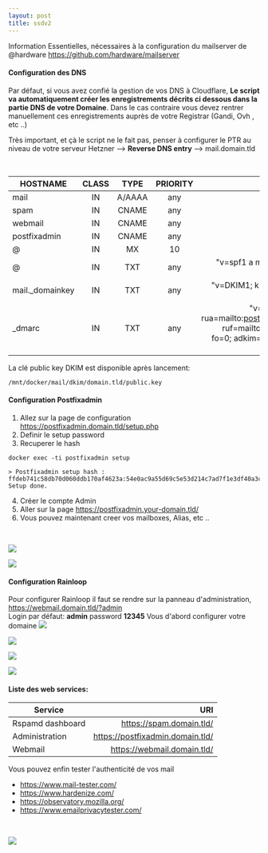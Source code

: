 ```yaml
---
layout: post
title: ssdv2
---
```

Information Essentielles, nécessaires à la configuration du mailserver de @hardware
https://github.com/hardware/mailserver

#### Configuration des DNS

Par défaut, si vous avez confié la gestion de vos DNS à Cloudflare, **Le script va automatiquement créer les enregistrements décrits ci dessous dans la partie DNS de votre Domaine**. Dans le cas contraire vous devez rentrer manuellement ces enregistrements auprès de votre Registrar (Gandi, Ovh , etc ..)  

Très important, et çà le script ne le fait pas, penser à configurer le PTR au niveau de votre serveur Hetzner --> **Reverse DNS entry** --> mail.domain.tld

<br>

HOSTNAME| CLASS | TYPE | PRIORITY | VALUE
|-------|:-----:|:----:|:--------:|------:
| mail  |  IN 	|A/AAAA|  any     |1.2.3.4
| spam 	|  IN 	| CNAME|  any 	  |mail.domain.tld.
| webmail| IN   |CNAME |any 	  |mail.domain.tld.
postfixadmin| 	IN| 	CNAME| 	any| 	mail.domain.tld.
@|	IN| 	MX| 	10| 	mail.domain.tld.
@ |	IN |	TXT |	any |	"v=spf1 a mx ip4:SERVER_IPV4 ~all"
mail._domainkey |	IN |	TXT |	any |	"v=DKIM1; k=rsa; p=YOUR DKIM Public Key"
_dmarc| 	IN| 	TXT| 	any| 	"v=DMARC1; p=reject; rua=mailto:postmaster@domain.tld; ruf=mailto:admin@domain.tld; fo=0; adkim=s; aspf=s; pct=100; rf=afrf; sp=reject"

La clé public key DKIM est disponible après lancement:
```
/mnt/docker/mail/dkim/domain.tld/public.key
```

#### Configuration Postfixadmin

1. Allez sur la page de configuration https://postfixadmin.domain.tld/setup.php  
2. Definir le setup password  
3. Recuperer le hash  
```
docker exec -ti postfixadmin setup

> Postfixadmin setup hash : ffdeb741c58db70d060ddb170af4623a:54e0ac9a55d69c5e53d214c7ad7f1e3df40a3caa
Setup done.
```
4. Créer le compte Admin
5. Aller sur la page https://postfixadmin.your-domain.tld/
6. Vous pouvez maintenant creer vos mailboxes, Alias, etc ..  
<br>

![](https://camo.githubusercontent.com/b16f7a3ca44d1a89791014d35522d718098e9006/687474703a2f2f692e696d6775722e636f6d2f344237554d4b692e706e67)


![](https://camo.githubusercontent.com/03c6094f15bf963a6669a1b5c2d3e81e4278284b/687474703a2f2f692e696d6775722e636f6d2f4a686f79354f6e2e706e67)

#### Configuration Rainloop
Pour configurer Rainloop il faut se rendre sur la panneau d'administration, https://webmail.domain.tld/?admin  
Login par défaut: **admin** password **12345**
Vous d'abord configurer votre domaine
![](https://camo.githubusercontent.com/a6f4ad35c115c988e4258dc857f22705b9edf0db/687474703a2f2f692e696d6775722e636f6d2f52624d56686b7a2e706e67)

![](https://camo.githubusercontent.com/fa9bf6188e34b4170cc9a8d8cfeba718f930dfb2/687474703a2f2f692e696d6775722e636f6d2f474662624a7a732e706e67)

![](https://camo.githubusercontent.com/013beb92422e527c513d0daa12fb1ecc3f352904/687474703a2f2f692e696d6775722e636f6d2f6572764b7472472e706e67)

![](https://camo.githubusercontent.com/0ecf409c5e5585e9c58de4a0533d5bdce6055ab9/687474703a2f2f692e696d6775722e636f6d2f38593070704c622e706e67)

#### Liste des web services:

 Service|	URI
|-------|----------:
| Rspamd  dashboard |	https://spam.domain.tld/
| Administration |	https://postfixadmin.domain.tld/
| Webmail |	https://webmail.domain.tld/

Vous pouvez enfin tester l'authenticité de vos mail  

* https://www.mail-tester.com/  
* https://www.hardenize.com/  
* https://observatory.mozilla.org/  
* https://www.emailprivacytester.com/  
<br>

![](https://i.imgur.com/xbufE6H.png)
